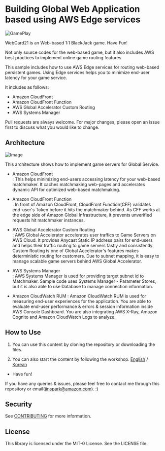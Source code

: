 # Building Global Web Application based using AWS Edge services

![GamePlay](https://d1zrwss8zuawdm.cloudfront.net/webcard21-play.png)

WebCard21 is an Web-based 1:1 BlackJack game. Have Fun!

Not only source codes for the web-based game, but it also includes AWS best practices to implement online game routing features.

This sample includes how to use AWS Edge services for routing web-based persistent games.
Using Edge services helps you to minimize end-user latency for your game service.

It includes as follows:

- Amazon CloudFront
- Amazon CloudFront Function
- AWS Global Accelerator Custom Routing
- AWS Systems Manager

Pull requests are always welcome. For major changes, please open an issue first to discuss what you would like to change.

## Architecture

![Image](https://d1zrwss8zuawdm.cloudfront.net/webcard21-architecture2.png)

This architecture shows how to implement game servers for Global Service.

- Amazon CloudFront    
 : This helps minimizing end-users accessing latency for your web-based matchmaker.
It caches matchmaking web-pages and accelerates dynamic API for optimized web-based matchmaking.

- Amazon CloudFront Function     
 : In front of Amazon CloudFront, CloudFront Function(CFF) validates end-user's Token before it hits the matchmaker behind. As CFF works at the edge side of Amazon Global Infrastructure, it prevents unverified requests hit matchmaker instances.

- AWS Global Accelerator Custom Routing      
 : AWS Global Accelerator accelerates user traffics to Game Servers on AWS Cloud. It provides Anycast Static IP address pairs for end-users and helps their traffic routing to game servers fastly and consistently. Custom Routing is one of Global Accelerator's features makes deterministic routing for customers. Due to subnet mapping, it is easy to manage scalable game servers behind AWS Global Accelerator.

- AWS Systems Manager       
 : AWS Systems Manager is used for providing target subnet id to Matchmaker. Sample code uses Systems Manager - Parameter Stores, but it is also able to use Database to manage connection information.

- Amazon CloudWatch RUM
 : Amazon CloudWatch RUM is used for measuring end-user experiences for the application. You are able to evaluate end-user performance & errors & session information inside AWS Console Dashboard. You are also integrating AWS X-Ray, Amazon Cognito and Amazon CloudWatch Logs to analyze.

## How to Use

1. You can use this content by cloning the repository or downloading the files.

2. You can also start the content by following the workshop. [English](https://aws-samples.github.io/aws-edge-accelerate/) / [Korean](https://aws-samples.github.io/aws-edge-accelerate/ko/)

- Have fun!

If you have any queries & issues, please feel free to contact me through this repository or email(jinspark@amazon.com). :) 

## Security

See [CONTRIBUTING](CONTRIBUTING.md#security-issue-notifications) for more information.

## License

This library is licensed under the MIT-0 License. See the LICENSE file.
